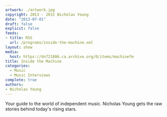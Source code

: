 ```yaml
---
artwork: ./artwork.jpg
copyright: 2013 - 2015 Nicholas Young
date: "2013-07-01"
draft: false
explicit: false
feeds:
- title: RSS
  url: /programs/inside-the-machine.xml
layout: show
media:
  host: https://dn721806.ca.archive.org/0/items/machinefm
title: Inside the Machine
categories:
  - Music
  - Music Interviews
complete: true
authors:
- Nicholas Young
---
```

Your guide to the world of independent music. Nicholas Young gets the raw stories behind today's rising stars.
